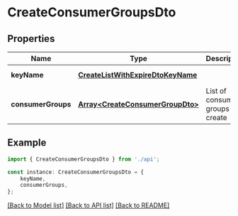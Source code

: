 # CreateConsumerGroupsDto


## Properties

Name | Type | Description | Notes
------------ | ------------- | ------------- | -------------
**keyName** | [**CreateListWithExpireDtoKeyName**](CreateListWithExpireDtoKeyName.md) |  | [default to undefined]
**consumerGroups** | [**Array&lt;CreateConsumerGroupDto&gt;**](CreateConsumerGroupDto.md) | List of consumer groups to create | [default to undefined]

## Example

```typescript
import { CreateConsumerGroupsDto } from './api';

const instance: CreateConsumerGroupsDto = {
    keyName,
    consumerGroups,
};
```

[[Back to Model list]](../README.md#documentation-for-models) [[Back to API list]](../README.md#documentation-for-api-endpoints) [[Back to README]](../README.md)
